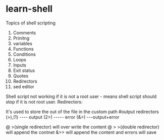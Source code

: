 # learn-shell

Topics of shell scripting

1. Comments
2. Prinitng
3. variables
4. Functions
5. Conditions
6. Loops
7. Inputs
8. Exit status
9. Quotes
10. Redirectors
11. sed editor


Shell script not working if it is not a root user - means shell script should stop if it is not root user.
Redirectors:
 
  It's used to store the out of the file in the custom path
  #output redirectors
  (>),(1) ---- output
  (2>) ----- error
  (&>) ---output+error
  
  @ >(single redirector) will over write the content
  @ > >(double redirector) will append the contnet
  &>> will append the content and errors will save 